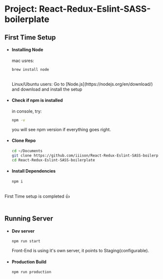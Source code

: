 # Project: React-Redux-Eslint-SASS-boilerplate


## First Time Setup


- #### Installing Node

    mac usres:
    ```sh
    brew install node
    ```
    <br />
    Linux/Ubuntu users:
    Go to [Node.js](https://nodejs.org/en/download/) and download and install the setup

- #### Check if npm is installed
    in console, try:
    ```sh
    npm -v
    ```
    you will see npm version if everything goes right.

- #### Clone Repo
    ```sh
    cd ~/Documents
    git clone https://github.com/iiison/React-Redux-Eslint-SASS-boilerplate.git
    cd React-Redux-Eslint-SASS-boilerplate
    ```

- #### Install Dependencies
    ````sh
    npm i
    ````
<br />
        First Time setup is completed 👍 

<br/>
<br/>

## Running Server

- #### Dev server
    ```sh
    npm run start
    ```
    Front-End is using it's own server, it points to Staging(configurable).

- #### Production Build
    ```sh
    npm run production
    ```
